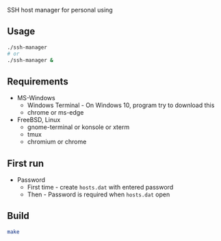 SSH host manager for personal using

## Usage
```sh
./ssh-manager
# or
./ssh-manager &
```

## Requirements
* MS-Windows
    * Windows Terminal - On Windows 10, program try to download this
    * chrome or ms-edge
* FreeBSD, Linux
    * gnome-terminal or konsole or xterm
    * tmux
    * chromium or chrome

## First run
* Password
    * First time - create `hosts.dat` with entered password
    * Then - Password is required when `hosts.dat` open

## Build
```sh
make
```
